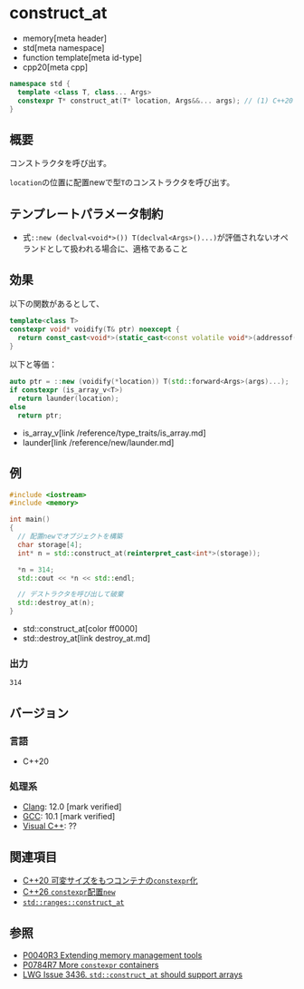 # construct_at
* memory[meta header]
* std[meta namespace]
* function template[meta id-type]
* cpp20[meta cpp]

```cpp
namespace std {
  template <class T, class... Args>
  constexpr T* construct_at(T* location, Args&&... args); // (1) C++20
}
```

## 概要
コンストラクタを呼び出す。

`location`の位置に配置newで型`T`のコンストラクタを呼び出す。


## テンプレートパラメータ制約
- 式`::new (declval<void*>()) T(declval<Args>()...)`が評価されないオペランドとして扱われる場合に、適格であること


## 効果
以下の関数があるとして、

```cpp
template<class T>
constexpr void* voidify(T& ptr) noexcept {
  return const_cast<void*>(static_cast<const volatile void*>(addressof(ptr)));
}
```

以下と等価：

```cpp
auto ptr = ::new (voidify(*location)) T(std::forward<Args>(args)...);
if constexpr (is_array_v<T>)
  return launder(location);
else
  return ptr;
```
* is_array_v[link /reference/type_traits/is_array.md]
* launder[link /reference/new/launder.md]


## 例
```cpp example
#include <iostream>
#include <memory>

int main()
{
  // 配置newでオブジェクトを構築
  char storage[4];
  int* n = std::construct_at(reinterpret_cast<int*>(storage));

  *n = 314;
  std::cout << *n << std::endl;

  // デストラクタを呼び出して破棄
  std::destroy_at(n);
}
```
* std::construct_at[color ff0000]
* std::destroy_at[link destroy_at.md]

### 出力
```
314
```

## バージョン
### 言語
- C++20

### 処理系
- [Clang](/implementation.md#clang): 12.0 [mark verified]
- [GCC](/implementation.md#gcc): 10.1 [mark verified]
- [Visual C++](/implementation.md#visual_cpp): ??


## 関連項目
- [C++20 可変サイズをもつコンテナの`constexpr`化](/lang/cpp20/more_constexpr_containers.md)
- [C++26 `constexpr`配置`new`](/lang/cpp26/constexpr_placement_new.md)
- [`std::ranges::construct_at`](ranges_construct_at.md)

## 参照
- [P0040R3 Extending memory management tools](http://www.open-std.org/jtc1/sc22/wg21/docs/papers/2016/p0040r3.html)
- [P0784R7 More `constexpr` containers](http://www.open-std.org/jtc1/sc22/wg21/docs/papers/2019/p0784r7.html)
- [LWG Issue 3436. `std::construct_at` should support arrays](https://wg21.cmeerw.net/lwg/issue3436)
